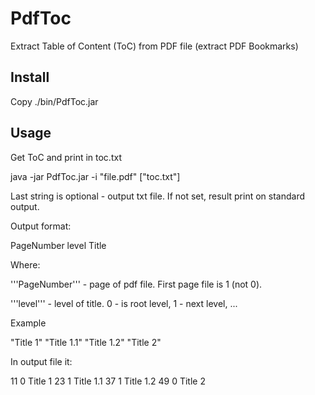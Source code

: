 PdfToc
======

Extract Table of Content (ToC) from PDF file (extract PDF Bookmarks)

## Install

Copy ./bin/PdfToc.jar

## Usage

Get ToC and print in toc.txt

 java -jar PdfToc.jar -i "file.pdf" ["toc.txt"]

Last string is optional - output txt file. If not set, result print on standard output.

Output format:

PageNumber <space> level <space> Title

Where:

'''PageNumber''' - page of pdf file. First page file is 1 (not 0).

'''level''' - level of title. 0 - is root level, 1 - next level, ...

Example

 "Title 1"
   "Title 1.1"
   "Title 1.2"
 "Title 2"

In output file it:

 11 0 Title 1
 23 1 Title 1.1
 37 1 Title 1.2
 49 0 Title 2

